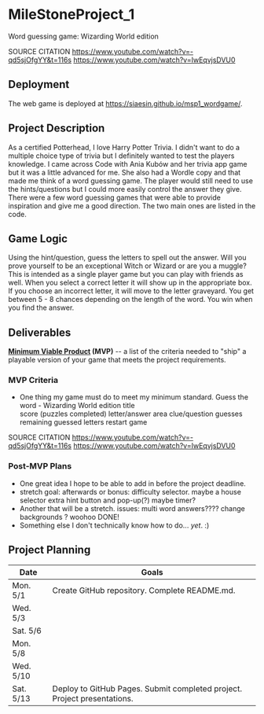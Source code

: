 # MileStoneProject_1
 
 Word guessing game: Wizarding World edition

SOURCE CITATION 
https://www.youtube.com/watch?v=-qd5sjOfgYY&t=116s 
https://www.youtube.com/watch?v=IwEqvjsDVU0

## Deployment

The web game is deployed at <https://siaesin.github.io/msp1_wordgame/>.


## Project Description

As a certified Potterhead, I love Harry Potter Trivia. I didn't want to do a multiple choice type of trivia but I definitely wanted to test the players knowledge. I came across Code with Ania Kubów and her trivia app game but it was a little advanced for me. She also had a Wordle copy and that made me think of a word guessing game. The player would still need to use the hints/questions but I could more easily control the answer they give. 
There were a few word guessing games that were able to provide inspiration and give me a good direction. The two main ones are listed in the code. 


## Game Logic
Using the hint/question, guess the letters to spell out the answer. Will you prove yourself to be an exceptional Witch or Wizard or are you a muggle?
This is intended as a single player game but you can play with friends as well. 
When you select a correct letter it will show up in the appropriate box. If you choose an incorrect letter, it will move to the letter graveyard.  You get between 5 - 8 chances depending on the length of the word. You win when you find the answer.

## Deliverables

**[Minimum Viable Product](https://en.wikipedia.org/wiki/Minimum_viable_product) (MVP)** -- a list of the criteria needed to "ship" a playable version of your game that meets the project requirements.
### MVP Criteria
- One thing my game must do to meet my minimum standard.
Guess the word - Wizarding World edition
    title  
    score (puzzles completed)
    letter/answer area
    clue/question
    guesses remaining
    guessed letters
    restart game



SOURCE CITATION 
https://www.youtube.com/watch?v=-qd5sjOfgYY&t=116s 
https://www.youtube.com/watch?v=IwEqvjsDVU0


### Post-MVP Plans

- One great idea I hope to be able to add in before the project deadline.
- stretch goal:
  afterwards or bonus: difficulty selector. maybe a house selector
  extra hint button and pop-up(?) maybe
  timer?
- Another that will be a stretch.
  issues: multi word answers????
  change backgrounds ?  woohoo DONE!
- Something else I don't technically know how to do... *yet*. :)



## Project Planning

| Date | Goals |
| ---- | ----- |
| Mon. 5/1 | Create GitHub repository. Complete README.md. |
| Wed. 5/3 |      |
| Sat. 5/6 |      |
| Mon. 5/8 |      |
| Wed. 5/10 |      |
| Sat. 5/13 | Deploy to GitHub Pages. Submit completed project. Project presentations. |